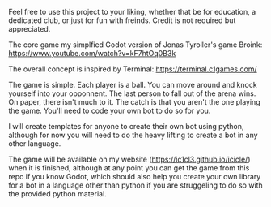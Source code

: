 Feel free to use this project to your liking, whether that be for education, a dedicated club, or just for fun with freinds. Credit is not required but appreciated.

The core game my simplfied Godot version of Jonas Tyroller's game Broink: https://www.youtube.com/watch?v=kF7htOq0B3k

The overall concept is inspired by Terminal: https://terminal.c1games.com/

The game is simple. Each player is a ball. You can move around and knock yourself into your opponnent. The last person to fall out of the arena wins. On paper, there isn't much to it. The catch is that you aren't the one playing the game. You'll need to code your own bot to do so for you.

I will create templates for anyone to create their own bot using python, although for now you will need to do the heavy lifting to create a bot in any other language.

The game will be available on my website (https://ic1cl3.github.io/icicle/) when it is finished, although at any point you can get the game from this repo if you know Godot, which should also help you create your own library for a bot in a language other than python if you are struggeling to do so with the provided python material.